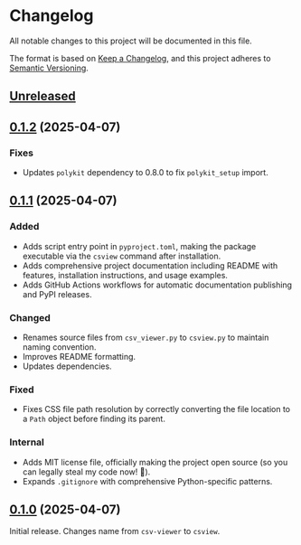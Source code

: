 # Changelog

All notable changes to this project will be documented in this file.

The format is based on [Keep a Changelog], and this project adheres to [Semantic Versioning].

## [Unreleased]

## [0.1.2] (2025-04-07)

### Fixes

- Updates `polykit` dependency to 0.8.0 to fix `polykit_setup` import.

## [0.1.1] (2025-04-07)

### Added

- Adds script entry point in `pyproject.toml`, making the package executable via the `csview` command after installation.
- Adds comprehensive project documentation including README with features, installation instructions, and usage examples.
- Adds GitHub Actions workflows for automatic documentation publishing and PyPI releases.

### Changed

- Renames source files from `csv_viewer.py` to `csview.py` to maintain naming convention.
- Improves README formatting.
- Updates dependencies.

### Fixed

- Fixes CSS file path resolution by correctly converting the file location to a `Path` object before finding its parent.

### Internal

- Adds MIT license file, officially making the project open source (so you can legally steal my code now! 🎉).
- Expands `.gitignore` with comprehensive Python-specific patterns.

## [0.1.0] (2025-04-07)

Initial release. Changes name from `csv-viewer` to `csview`.

<!-- Links -->
[Keep a Changelog]: https://keepachangelog.com/en/1.1.0/
[Semantic Versioning]: https://semver.org/spec/v2.0.0.html

<!-- Versions -->
[unreleased]: https://github.com/dannystewart/csview/compare/v0.1.2...HEAD
[0.1.2]: https://github.com/dannystewart/csview/compare/v0.1.1...v0.1.2
[0.1.1]: https://github.com/dannystewart/csv-viewer/releases/tag/v0.1.1
[0.1.0]: https://github.com/dannystewart/csview/releases/tag/v0.1.0
